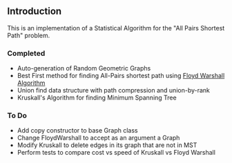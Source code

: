 ## Introduction
This is an implementation of a Statistical Algorithm for the "All Pairs Shortest Path" problem.
### Completed
* Auto-generation of Random Geometric Graphs 
* Best First method for finding All-Pairs shortest path using [Floyd Warshall Algorithm](https://en.wikipedia.org/wiki/Floyd%E2%80%93Warshall_algorithm)
* Union find data structure with path compression and union-by-rank
* Kruskall's Algorithm for finding Minimum Spanning Tree

### To Do
* Add copy constructor to base Graph class
* Change FloydWarshall to accept as an argument a Graph
* Modify Kruskall to delete edges in its graph that are not in MST
* Perform tests to compare cost vs speed of Kruskall vs Floyd Warshall
